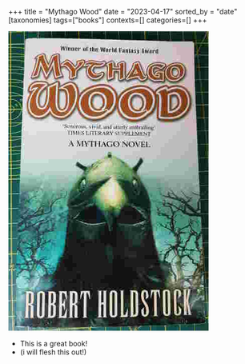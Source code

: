 +++
title = "Mythago Wood"
date = "2023-04-17"
sorted_by = "date"
[taxonomies]
tags=["books"]
contexts=[]
categories=[]
+++

![front cover](./images/mythago_wood.jpg)

- This is a great book!
- (i will flesh this out!)